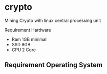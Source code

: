 # crypto
Mining Crypto with linux central processing unit

Requirement Hardware
- Ram 1GB minimal
- SSD 8GB
- CPU 2 Core

Requirement Operating System
- 
